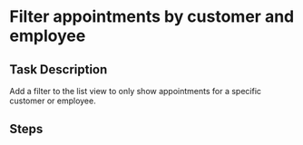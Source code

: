 # Filter appointments by customer and employee

## Task Description

Add a filter to the list view to only show appointments for a specific customer or employee.

## Steps
